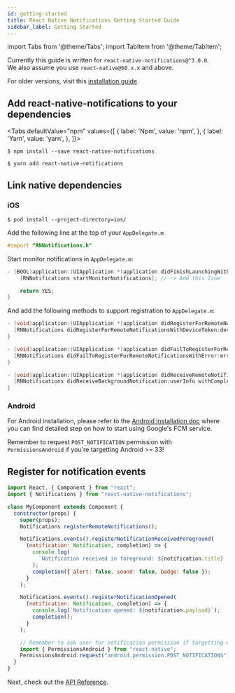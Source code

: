 ```yaml
---
id: getting-started
title: React Native Notifications Getting Started Guide
sidebar_label: Getting Started
---
```


import Tabs from '@theme/Tabs';
import TabItem from '@theme/TabItem';

Currently this guide is written for `react-native-notifications@^3.0.0`.  
We also assume you use `react-native@60.x.x` and above.

For older versions, visit this [installation guide](https://github.com/wix/react-native-notifications/blob/v2/docs/installation.md).

## Add react-native-notifications to your dependencies

<Tabs
defaultValue="npm"
values={[
{ label: 'Npm', value: 'npm', },
{ label: 'Yarn', value: 'yarn', },
]}>
<TabItem value="npm">

```shell
$ npm install --save react-native-notifications
```

</TabItem>
<TabItem value="yarn">

```shell
$ yarn add react-native-notifications
```

</TabItem>
</Tabs>

## Link native dependencies

### iOS

```shell
$ pod install --project-directory=ios/
```

Add the following line at the top of your `AppDelegate.m`

```objectivec
#import "RNNotifications.h"
```

Start monitor notifications in `AppDelegate.m`:

```objectivec
- (BOOL)application:(UIApplication *)application didFinishLaunchingWithOptions:(NSDictionary *)launchOptions {
	[RNNotifications startMonitorNotifications]; // -> Add this line

	return YES;
}
```

And add the following methods to support registration to `AppDelegate.m`:

```objectivec
- (void)application:(UIApplication *)application didRegisterForRemoteNotificationsWithDeviceToken:(NSData *)deviceToken {
  [RNNotifications didRegisterForRemoteNotificationsWithDeviceToken:deviceToken];
}
```

```objectivec
- (void)application:(UIApplication *)application didFailToRegisterForRemoteNotificationsWithError:(NSError *)error {
  [RNNotifications didFailToRegisterForRemoteNotificationsWithError:error];
}
```

```objectivec
- (void)application:(UIApplication *)application didReceiveRemoteNotification:(NSDictionary *)userInfo fetchCompletionHandler:(void (^)(UIBackgroundFetchResult result))completionHandler {
  [RNNotifications didReceiveBackgroundNotification:userInfo withCompletionHandler:completionHandler];
}
```

### Android

For Android installation, please refer to the [Android installation doc](installation-android.md) where you can find detailed step on how to start using Google's FCM service.

Remember to request `POST_NOTIFICATION` permission with `PermissionsAndroid` if you're targetting Android >= 33!

## Register for notification events

```jsx
import React, { Component } from "react";
import { Notifications } from "react-native-notifications";

class MyComponent extends Component {
  constructor(props) {
    super(props);
    Notifications.registerRemoteNotifications();

    Notifications.events().registerNotificationReceivedForeground(
      (notification: Notification, completion) => {
        console.log(
          `Notification received in foreground: ${notification.title} : ${notification.body}`
        );
        completion({ alert: false, sound: false, badge: false });
      }
    );

    Notifications.events().registerNotificationOpened(
      (notification: Notification, completion) => {
        console.log(`Notification opened: ${notification.payload}`);
        completion();
      }
    );

    // Remember to ask user for notification permission if targetting Android >= 33
    import { PermissionsAndroid } from "react-native";
    PermissionsAndroid.request("android.permission.POST_NOTIFICATIONS");
  }
}
```

Next, check out the [API Reference](../api/general-api).
